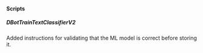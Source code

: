 
#### Scripts
##### DBotTrainTextClassifierV2
Added instructions for validating that the ML model is correct before storing it.
